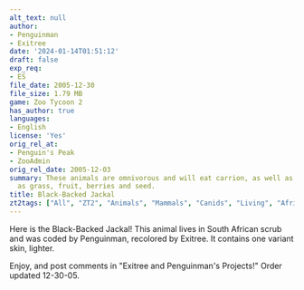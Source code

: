 ```yaml
---
alt_text: null
author:
- Penguinman
- Exitree
date: '2024-01-14T01:51:12'
draft: false
exp_req:
- ES
file_date: 2005-12-30
file_size: 1.79 MB
game: Zoo Tycoon 2
has_author: true
languages:
- English
license: 'Yes'
orig_rel_at:
- Penguin's Peak
- ZooAdmin
orig_rel_date: 2005-12-03
summary: These animals are omnivorous and will eat carrion, as well as plants such
  as grass, fruit, berries and seed.
title: Black-Backed Jackal
zt2tags: ["All", "ZT2", "Animals", "Mammals", "Canids", "Living", "African" ]
---
```

Here is the Black-Backed Jackal! This animal lives in South African scrub and was coded by Penguinman, recolored by Exitree. It contains one variant skin, lighter.

Enjoy, and post comments in "Exitree and Penguinman's Projects!"
Order updated 12-30-05.
